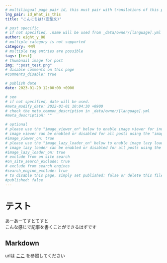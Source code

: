 ```yaml
---
# multilingual page pair id, this must pair with translations of this page. (This name must be unique)
lng_pair: id_What_is_this
title: "こんにちは!(定型文)"

# post specific
# if not specified, .name will be used from _data/owner/[language].yml
author: eight_y_88
# multiple category is not supported
category: 不明
# multiple tag entries are possible
tags: [test]
# thumbnail image for post
img: ":post_test.png"
# disable comments on this page
#comments_disable: true

# publish date
date: 2023-01-20 12:00:00 +0900

# seo
# if not specified, date will be used.
#meta_modify_date: 2022-01-01 10:04:30 +0900
# check the meta_common_description in _data/owner/[language].yml
#meta_description: ""

# optional
# please use the "image_viewer_on" below to enable image viewer for individual pages or posts (_posts/ or [language]/_posts folders).
# image viewer can be enabled or disabled for all posts using the "image_viewer_posts: true" setting in _data/conf/main.yml.
#image_viewer_on: true
# please use the "image_lazy_loader_on" below to enable image lazy loader for individual pages or posts (_posts/ or [language]/_posts folders).
# image lazy loader can be enabled or disabled for all posts using the "image_lazy_loader_posts: true" setting in _data/conf/main.yml.
#image_lazy_loader_on: true
# exclude from on site search
#on_site_search_exclude: true
# exclude from search engines
#search_engine_exclude: true
# to disable this page, simply set published: false or delete this file
#published: false
---
```


# テスト
あーあーてすとてすと<br>
こんな感じで記事を書くことができるはずです

## Markdown
urlは
[ここ](https://github.com/MuscariServer/muscari-web/tree/development/blog) を参照してください